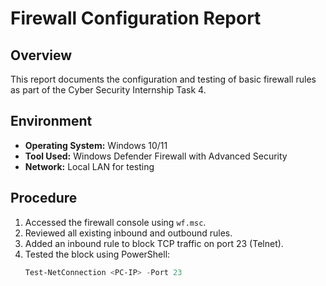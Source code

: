# Firewall Configuration Report

## Overview
This report documents the configuration and testing of basic firewall rules as part of the Cyber Security Internship Task 4.

## Environment
- **Operating System:** Windows 10/11  
- **Tool Used:** Windows Defender Firewall with Advanced Security  
- **Network:** Local LAN for testing

## Procedure
1. Accessed the firewall console using `wf.msc`.
2. Reviewed all existing inbound and outbound rules.
3. Added an inbound rule to block TCP traffic on port 23 (Telnet).
4. Tested the block using PowerShell:
   ```powershell
   Test-NetConnection <PC-IP> -Port 23
